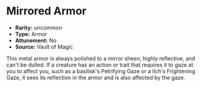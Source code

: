 
# Mirrored Armor

* **Rarity:** uncommon
* **Type:** Armor
* **Attunement:** No
* **Source:** Vault of Magic


This metal armor is always polished to a mirror sheen, highly reflective, and can't be dulled. If a creature has an action or trait that requires it to gaze at you to affect you, such as a basilisk's Petrifying Gaze or a lich's Frightening Gaze, it sees its reflection in the armor and is also affected by the gaze.
